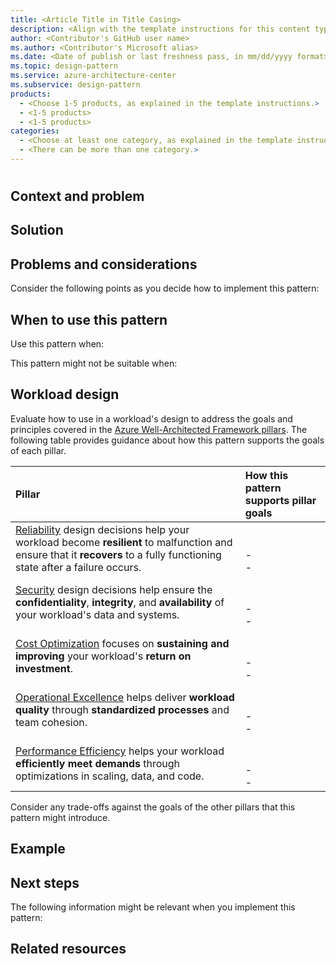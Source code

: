 ```yaml
---
title: <Article Title in Title Casing>
description: <Align with the template instructions for this content type.>
author: <Contributor's GitHub user name>
ms.author: <Contributor's Microsoft alias>
ms.date: <Date of publish or last freshness pass, in mm/dd/yyyy format>
ms.topic: design-pattern
ms.service: azure-architecture-center
ms.subservice: design-pattern
products:
  - <Choose 1-5 products, as explained in the template instructions.>
  - <1-5 products>
  - <1-5 products>
categories:
  - <Choose at least one category, as explained in the template instructions.>
  - <There can be more than one category.>
---
```

  
# <!-- Article title in sentence casing -->

<!-- Add a brief introductory paragraph with no heading. -->

## Context and problem

<!-- Provide a brief background about the pattern and the problem that the pattern addresses.-->

## Solution

<!-- Describe the solution you introduced in the previous section. -->

## Problems and considerations

Consider the following points as you decide how to implement this pattern:

<!-- Add a bulleted list of topics to consider before the solution is implemented. -->

## When to use this pattern

Use this pattern when:

<!--Add a bulleted-list of items that describe when this pattern is a good choice.-->

This pattern might not be suitable when:

<!--Add a bulleted-list of items that describe when this pattern is not a good choice.-->

## Workload design

Evaluate how to use <!--insert name of pattern--> in a workload's design to address the goals and principles covered in the [Azure Well-Architected Framework pillars](/azure/well-architected/pillars). The following table provides guidance about how this pattern supports the goals of each pillar.

<!--
- In the following table, include only the relevant rows. 
- Don't add information that's not part of the Well-Architected Framework pillars. 
-->

| Pillar | How this pattern supports pillar goals |
| :----- | :------------------------------------- |
| [Reliability](/azure/well-architected/reliability/checklist) design decisions help your workload become **resilient** to malfunction and ensure that it **recovers** to a fully functioning state after a failure occurs. | <!--Explanation--><br><br> - <!--[Guide code and relevant guide name](<link>)--><br> - <!--[Guide code and relevant guide name](<link>)--> |
| [Security](/azure/well-architected/security/checklist) design decisions help ensure the **confidentiality**, **integrity**, and **availability** of your workload's data and systems. | <!--Explanation--><br><br> - <!--[Guide code and relevant guide name](<link>)--><br> - <!--[Guide code and relevant guide name](<link>)--> |
| [Cost Optimization](/azure/well-architected/cost-optimization/checklist) focuses on **sustaining and improving** your workload's **return on investment**. | <!--Explanation--><br><br> - <!--[Guide code and relevant guide name](<link>)--><br> - <!--[Guide code and relevant guide name](<link>)--> |
| [Operational Excellence](/azure/well-architected/operational-excellence/checklist) helps deliver **workload quality** through **standardized processes** and team cohesion. | <!--Explanation--><br><br> - <!--[Guide code and relevant guide name](<link>)--><br> - <!--[Guide code and relevant guide name](<link>)--> |
| [Performance Efficiency](/azure/well-architected/performance-efficiency/checklist) helps your workload **efficiently meet demands** through optimizations in scaling, data, and code. | <!--Explanation--><br><br> - <!--[Guide code and relevant guide name](<link>)--><br> - <!--[Guide code and relevant guide name](<link>)--> |

Consider any trade-offs against the goals of the other pillars that this pattern might introduce.

## Example

<!-- Include a working sample that shows a real-world application. -->

## Next steps

The following information might be relevant when you implement this pattern:

<!--
- Add a bulleted list of links to third-party or Microsoft topics that can help customers build the workload.
- Link formats: 
  - Make Learn links site relative (for example, /azure/<feature>/<article-name>).
  - Start third-party links with `https://` and omit `en-us` unless the links don't work without it.
  - Omit a trailing slash, unless that is how the final URL renders after redirects.
-->

## Related resources

<!-- Add a bulleted list of links to related architecture information in the AAC TOC. -->
